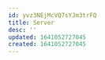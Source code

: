 ```yaml
---
id: yvz3NEjMcVQ7sYJm3trFQ
title: Server
desc: ''
updated: 1641052727045
created: 1641052727045
---
```


